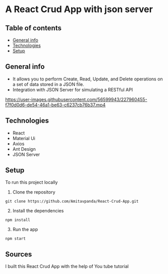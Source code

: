 # A React Crud App with json server

## Table of contents
* [General info](#general-info)
* [Technologies](#technologies)
* [Setup](#setup)

## General info

* It allows you to perform Create, Read, Update, and Delete operations on a set of data stored in a JSON file.
* Integration with JSON Server for simulating a RESTful API



https://user-images.githubusercontent.com/56599943/227960455-f7f0d0d6-de54-46a1-be63-c6237cb76b37.mp4

## Technologies

* React
* Material Ui
* Axios
* Ant Design
* JSON Server


## Setup
To run this project locally 
 
 1. Clone the repository
```
git clone https://github.com/Amitavpanda/React-Crud-App.git
```
2. Install the dependencies
```
npm install
```
3. Run the app
```
npm start
```

## Sources
I built this React Crud App  with the help of You tube tutorial
